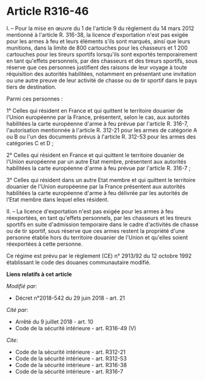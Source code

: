 # Article R316-46

I. – Pour la mise en œuvre du 1 de l'article 9 du règlement du 14 mars 2012 mentionné à l'article R. 316-38, la licence
d'exportation n'est pas exigée pour les armes à feu et leurs éléments s'ils sont marqués, ainsi que leurs munitions, dans la
limite de 800 cartouches pour les chasseurs et 1 200 cartouches pour les tireurs sportifs lorsqu'ils sont exportés
temporairement en tant qu'effets personnels, par des chasseurs et des tireurs sportifs, sous réserve que ces personnes
justifient des raisons de leur voyage à toute réquisition des autorités habilitées, notamment en présentant une invitation ou
une autre preuve de leur activité de chasse ou de tir sportif dans le pays tiers de destination.

Parmi ces personnes :

1° Celles qui résident en France et qui quittent le territoire douanier de l'Union européenne par la France, présentent,
selon le cas, aux autorités habilitées la carte européenne d'arme à feu prévue par l'article R. 316-7, l'autorisation
mentionnée à l'article R. 312-21 pour les armes de catégorie A ou B ou l'un des documents prévus à l'article R. 312-53 pour
les armes des catégories C et D ;

2° Celles qui résident en France et qui quittent le territoire douanier de l'Union européenne par un autre Etat membre,
présentent aux autorités habilitées la carte européenne d'arme à feu prévue par l'article R. 316-7 ;

3° Celles qui résident dans un autre Etat membre et qui quittent le territoire douanier de l'Union européenne par la France
présentent aux autorités habilitées la carte européenne d'arme à feu délivrée par les autorités de l'Etat membre dans lequel
elles résident.

II. – La licence d'exportation n'est pas exigée pour les armes à feu réexportées, en tant qu'effets personnels, par les
chasseurs et les tireurs sportifs en suite d'admission temporaire dans le cadre d'activités de chasse ou de tir sportif, sous
réserve que ces armes restent la propriété d'une personne établie hors du territoire douanier de l'Union et qu'elles soient
réexportées à cette personne.

Ce régime est prévu par le règlement (CE) n° 2913/92 du 12 octobre 1992 établissant le code des douanes communautaire
modifié.

**Liens relatifs à cet article**

_Modifié par_:

  - Décret n°2018-542 du 29 juin 2018 - art. 21

_Cité par_:

  - Arrêté du 9 juillet 2018 - art. 10
  - Code de la sécurité intérieure - art. R316-49 (V)

_Cite_:

  - Code de la sécurité intérieure - art. R312-21
  - Code de la sécurité intérieure - art. R312-53
  - Code de la sécurité intérieure - art. R316-38
  - Code de la sécurité intérieure - art. R316-7
